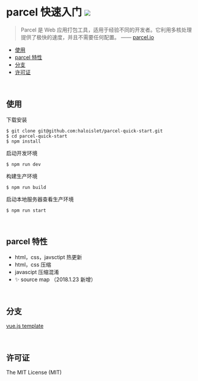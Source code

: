 parcel 快速入门 ![](https://img.shields.io/npm/l/whistle.svg?style=flat-square) 
=== 


> Parcel 是 Web 应用打包工具，适用于经验不同的开发者。它利用多核处理提供了极快的速度，并且不需要任何配置。
>—— [parcel.io](https://www.parceljs.io/) 


<!-- TOC -->

- [使用](#使用)
- [parcel 特性](#parcel-特性)
- [分支](#分支)
- [许可证](#许可证)

<!-- /TOC -->

<br>

## 使用
下载安装
```
$ git clone git@github.com:haloislet/parcel-quick-start.git 
$ cd parcel-quick-start
$ npm install
```

启动开发环境
```
$ npm run dev 
```
构建生产环境
```
$ npm run build
```
启动本地服务器查看生产环境
```
$ npm run start
```

<br>

## parcel 特性
- html，css，javsctipt 热更新
- html，css 压缩
- javascipt 压缩混淆
- ✨ source map （2018.1.23 新增）

<br>

## 分支
[vue.js template](https://github.com/haloislet/parcel-quick-start/tree/vue)

<br>

## 许可证

The MIT License (MIT)
